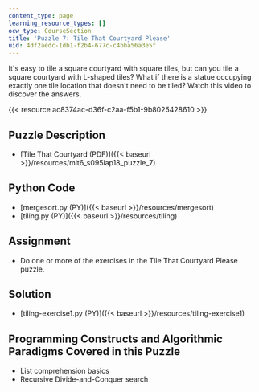 ```yaml
---
content_type: page
learning_resource_types: []
ocw_type: CourseSection
title: 'Puzzle 7: Tile That Courtyard Please'
uid: 4df2aedc-1db1-f2b4-677c-c4bba56a3e5f
---
```


It's easy to tile a square courtyard with square tiles, but can you tile a square courtyard with L-shaped tiles? What if there is a statue occupying exactly one tile location that doesn't need to be tiled? Watch this video to discover the answers.

{{< resource ac8374ac-d36f-c2aa-f5b1-9b8025428610 >}}

Puzzle Description
------------------

*   [Tile That Courtyard (PDF)]({{< baseurl >}}/resources/mit6_s095iap18_puzzle_7)

Python Code
-----------

*   [mergesort.py (PY)]({{< baseurl >}}/resources/mergesort)
*   [tiling.py (PY)]({{< baseurl >}}/resources/tiling)

Assignment
----------

*   Do one or more of the exercises in the Tile That Courtyard Please puzzle.

Solution
--------

*   [tiling-exercise1.py (PY)]({{< baseurl >}}/resources/tiling-exercise1)

Programming Constructs and Algorithmic Paradigms Covered in this Puzzle
-----------------------------------------------------------------------

*   List comprehension basics
*   Recursive Divide-and-Conquer search